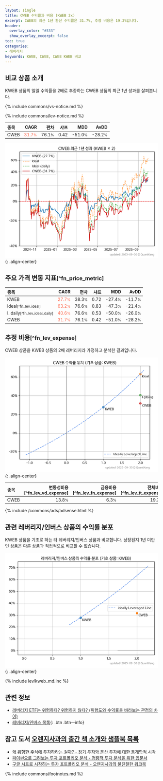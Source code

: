 ```yaml
---
layout: single
title: CWEB 수익률과 비용 (KWEB 2x)
excerpt: CWEB의 최근 1년 환산 수익률은 31.7%, 추정 비용은 19.3%입니다.
header:
  overlay_color: "#333"
  show_overlay_excerpt: false
toc: true
categories:
- 레버리지
keywords: KWEB, CWEB, CWEB KWEB 비교
---
```


## 비교 상품 소개


KWEB 상품의 일일 수익률을 2배로 추종하는 CWEB 상품의 최근 1년 성과를 살펴봅니다.





{% include commons/vs-notice.md %}

{% include commons/lev-notice.md %}

| **종목** | **CAGR** | **편차** | **샤프** | **MDD** | **AvDD** |
| :------------ | ------: | -----------: | -------: | ------: | -------: |
| CWEB | <span style="color: tomato">31.7<small>%</small></span> | 76.1<small>%</small> | 0.42 | -51.0<small>%</small> | -28.2<small>%</small> |

<!-- more -->


![CWEB](/lev/images/cweb.png){: .align-center}


## 주요 가격 변동 지표<small>[^fn_price_metric]</small>


| **종목** | **CAGR** | **편차** | **샤프** | **MDD** | **AvDD** |
| :------------ | ------: | -----------: | -------: | ------: | -------: |
| KWEB | <span style="color: tomato">27.7<small>%</small></span> | 38.3<small>%</small> | 0.72 | -27.4<small>%</small> | -11.7<small>%</small> |
| Ideal<small>[^fn_lev_ideal]</small> | <span style="color: tomato">63.2<small>%</small></span> | 76.6<small>%</small> | 0.83 | -47.3<small>%</small> | -21.4<small>%</small> |
| I. daily<small>[^fn_lev_ideal_daily]</small> | <span style="color: tomato">40.6<small>%</small></span> | 76.6<small>%</small> | 0.53 | -50.0<small>%</small> | -26.0<small>%</small> |
| CWEB | <span style="color: tomato">31.7<small>%</small></span> | 76.1<small>%</small> | 0.42 | -51.0<small>%</small> | -28.2<small>%</small> |


## 추정 비용<small>[^fn_lev_expense]</small><a id="expense"></a>

CWEB 상품을 KWEB 상품의 2배 레버리지라 가정하고 분석한 결과입니다.

![CWEB](/lev/images/cweb_ideal.png){: .align-center}

| **종목** | **변동성비용**[^fn_lev_vd_expense] | **금융비용**[^fn_lev_fn_expense] | **전체비용**[^fn_lev_tt_expense] |
| :------------ | ------: | -----------: | -------: |
| CWEB | 13.8<small>%</small> | 6.3<small>%</small> | 19.3<small>%</small> |

{% include /commons/ads/adsense.html %}



## 관련 레버리지/인버스 상품의 수익률 분포

KWEB 상품을 기초로 하는 타 레버리지/인버스 상품과 비교합니다. 상장된지 1년 미만인 상품은 다른 상품과 직접적으로 비교할 수 없습니다.

![KWEB](/lev/images/kweb_ideal.png){: .align-center}

{% include lev/kweb_md.inc %}


## 관련 정보

- [레버리지 ETF는 위험하다? 위험하지 않다? (위험도와 수익률을 바라보는 관점의 차이)](https://kongdori.tistory.com/182)
- [레버리지/인버스 목록](/lev/){: .btn .btn--info}


## 참고 도서 [오렌지사과의 출간 책 소개와 샘플북 목록](https://kongdori.tistory.com/691)

- [왜 위험한 주식에 투자하라는 걸까? - 장기 투자와 분산 투자에 대한 통계학적 시각](https://kongdori.tistory.com/421)
- [파이썬으로 그려보는 투자 포트폴리오 분석  - 정량적 투자 분석을 위한 입문서](https://kongdori.tistory.com/643)
- [구글 시트로 시작하는 투자 포트폴리오 분석 - 오렌지사과의 불친절한 워크북](https://kongdori.tistory.com/449)

{% include commons/footnotes.md %}